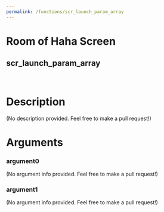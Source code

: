 ```yaml
---
permalink: /functions/scr_launch_param_array
---
```

# Room of Haha Screen  
## scr_launch_param_array  
&nbsp;  
# Description  
(No description provided. Feel free to make a pull request!) 
&nbsp;  
# Arguments
### argument0
(No argument info provided. Feel free to make a pull request!)
&nbsp;  
### argument1
(No argument info provided. Feel free to make a pull request!)
&nbsp;  


